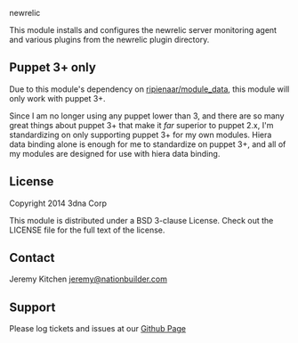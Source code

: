 newrelic

This module installs and configures the newrelic server monitoring agent and various plugins from the newrelic plugin directory.

Puppet 3+ only
-------------

Due to this module's dependency on [ripienaar/module_data](http://forge.puppetlabs.com/ripienaar/module_data), this module will only work with puppet 3+.

Since I am no longer using any puppet lower than 3, and there are so many great things about puppet 3+ that make it *far* superior to puppet 2.x, I'm standardizing on only supporting puppet 3+ for my own modules.
Hiera data binding alone is enough for me to standardize on puppet 3+, and all of my modules are designed for use with hiera data binding.

License
-------

Copyright 2014 3dna Corp

This module is distributed under a BSD 3-clause License. Check out the LICENSE file for the full text of the license.

Contact
-------

Jeremy Kitchen <jeremy@nationbuilder.com>

Support
-------

Please log tickets and issues at our [Github Page](http://github.com/3dna/3dna-newrelic)
